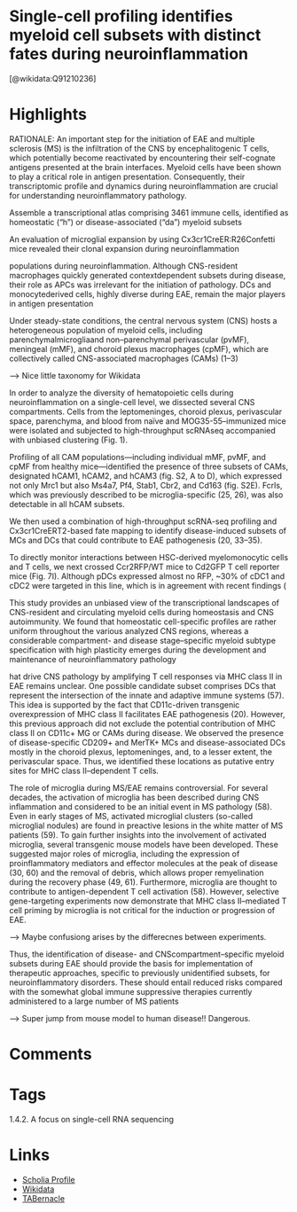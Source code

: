 
Single-cell profiling identifies myeloid cell subsets with distinct fates during neuroinflammation
==================================================================================================
  
  [@wikidata:Q91210236]  

# Highlights

RATIONALE: An important step for the initiation of EAE and multiple sclerosis (MS) is
the infiltration of the CNS by encephalitogenic
T cells, which potentially become reactivated
by encountering their self-cognate antigens
presented at the brain interfaces. Myeloid cells
have been shown to play a critical role in antigen
presentation. Consequently, their transcriptomic
profile and dynamics during neuroinflammation are crucial for understanding neuroinflammatory pathology.


Assemble a transcriptional atlas comprising 3461
immune cells, identified as homeostatic (“h”)
or disease-associated (“da”) myeloid subsets

An evaluation of microglial expansion by using Cx3cr1CreER:R26Confetti mice revealed their clonal expansion during neuroinflammation

populations during neuroinflammation. Although CNS-resident
macrophages quickly generated contextdependent subsets during disease, their
role as APCs was irrelevant for the initiation of pathology. DCs and monocytederived cells, highly diverse during EAE,
remain the major players in antigen presentation


Under steady-state conditions, the central
nervous system (CNS) hosts a heterogeneous population of myeloid cells, including
parenchymalmicrogliaand non–parenchymal
perivascular (pvMF), meningeal (mMF),
and choroid plexus macrophages (cpMF), which
are collectively called CNS-associated macrophages
(CAMs) (1–3)

--> Nice little taxonomy for Wikidata

In order to analyze the diversity of hematopoietic
cells during neuroinflammation on a single-cell
level, we dissected several CNS compartments.
Cells from the leptomeninges, choroid plexus,
perivascular space, parenchyma, and blood from
naïve and MOG35-55–immunized mice were isolated and subjected to high-throughput scRNAseq accompanied with unbiased clustering (Fig. 1).


Profiling of all CAM populations—including individual mMF, pvMF, and cpMF from healthy
mice—identified the presence of three subsets
of CAMs, designated hCAM1, hCAM2, and hCAM3
(fig. S2, A to D), which expressed not only Mrc1
but also Ms4a7, Pf4, Stab1, Cbr2, and Cd163
(fig. S2E). Fcrls, which was previously described
to be microglia-specific (25, 26), was also detectable in all hCAM subsets.

We then used a combination of high-throughput
scRNA-seq profiling and Cx3cr1CreERT2-based
fate mapping to identify disease-induced subsets of MCs and DCs that could contribute to
EAE pathogenesis (20, 33–35).

 To directly monitor interactions between
HSC-derived myelomonocytic cells and T cells,
we next crossed Ccr2RFP/WT mice to Cd2GFP
T cell reporter mice (Fig. 7I). Although pDCs
expressed almost no RFP, ~30% of cDC1 and
cDC2 were targeted in this line, which is in
agreement with recent findings (


This study provides an unbiased view of the
transcriptional landscapes of CNS-resident and
circulating myeloid cells during homeostasis
and CNS autoimmunity. We found that homeostatic cell-specific profiles are rather uniform
throughout the various analyzed CNS regions,
whereas a considerable compartment- and disease stage–specific myeloid subtype specification with high plasticity emerges during the
development and maintenance of neuroinflammatory pathology


hat drive CNS pathology by amplifying T cell
responses via MHC class II in EAE remains unclear. One possible candidate subset comprises
DCs that represent the intersection of the innate
and adaptive immune systems (57). This idea is
supported by the fact that CD11c-driven transgenic
overexpression of MHC class II facilitates EAE
pathogenesis (20). However, this previous approach
did not exclude the potential contribution of MHC
class II on CD11c+ MG or CAMs during disease. We
observed the presence of disease-specific CD209+
and MerTK+ MCs and disease-associated DCs
mostly in the choroid plexus, leptomeninges, and,
to a lesser extent, the perivascular space. Thus,
we identified these locations as putative entry
sites for MHC class II–dependent T cells.

The role of microglia during MS/EAE remains
controversial. For several decades, the activation
of microglia has been described during CNS inflammation and considered to be an initial
event in MS pathology (58). Even in early stages
of MS, activated microglial clusters (so-called
microglial nodules) are found in preactive lesions in the white matter of MS patients (59).
To gain further insights into the involvement of
activated microglia, several transgenic mouse
models have been developed. These suggested
major roles of microglia, including the expression of proinflammatory mediators and effector
molecules at the peak of disease (30, 60) and the
removal of debris, which allows proper remyelination during the recovery phase (49, 61). Furthermore, microglia are thought to contribute
to antigen-dependent T cell activation (58). However, selective gene-targeting experiments now
demonstrate that MHC class II–mediated T cell
priming by microglia is not critical for the induction or progression of EAE.

--> Maybe confusiong arises by the differecnes between experiments.

Thus, the identification of disease- and CNScompartment–specific myeloid subsets during
EAE should provide the basis for implementation
of therapeutic approaches, specific to previously
unidentified subsets, for neuroinflammatory
disorders. These should entail reduced risks
compared with the somewhat global immune
suppressive therapies currently administered to
a large number of MS patients

--> Super jump from mouse model to human disease!! Dangerous.
# Comments

# Tags
1.4.2. A focus on single-cell RNA sequencing


# Links
  
 * [Scholia Profile](https://scholia.toolforge.org/work/Q91210236)  
 * [Wikidata](https://www.wikidata.org/wiki/Q91210236)  
 * [TABernacle](https://tabernacle.toolforge.org/?#/tab/manual/Q91210236/P921%3BP4510)  
